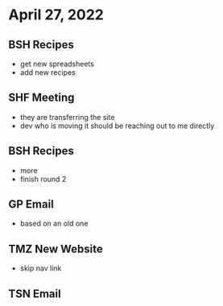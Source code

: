 # April 27, 2022

## BSH Recipes
- get new spreadsheets
- add new recipes

## SHF Meeting
- they are transferring the site
- dev who is moving it should be reaching out to me directly

## BSH Recipes
- more
- finish round 2

## GP Email
- based on an old one

## TMZ New Website
- skip nav link

## TSN Email
